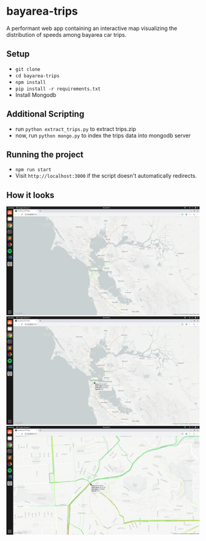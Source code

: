 # bayarea-trips
A performant web app containing an interactive map visualizing the distribution of speeds among bayarea car trips.

## Setup
+ ```git clone ```
+ ```cd bayarea-trips```
+ ```npm install```
+ ```pip install -r requirements.txt```
+ Install Mongodb

## Additional Scripting
+ run ```python extract_trips.py``` to extract trips.zip
+ now, run ```python mongo.py``` to index the trips data into mongodb server

## Running the project
+ ```npm run start```
+ Visit ```http://localhost:3000``` if the script doesn't automatically redirects.

## How it looks
![Map Render](https://github.com/tarangdave/bayarea-trips/blob/master/images/globMap.png)
![Map Render](https://github.com/tarangdave/bayarea-trips/blob/master/images/tooltipMap.png)
![Map Render](https://github.com/tarangdave/bayarea-trips/blob/master/images/zoomMap.png)
